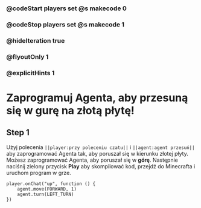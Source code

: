 ### @codeStart players set @s makecode 0
### @codeStop players set @s makecode 1

### @hideIteration true 
### @flyoutOnly 1
### @explicitHints 1


# Zaprogramuj Agenta, aby przesuną się w gurę na złotą płytę!

## Step 1
Użyj polecenia  ``||player:przy poleceniu czatu||``  i  ``||agent:agent przesuń||``  aby zaprogramować Agenta tak, aby poruszał się w kierunku złotej płyty. Możesz zaprogramować Agenta, aby poruszał się w **górę**.  Następnie naciśnij zielony przycisk **Play** aby skompilować kod, przejdź do Minecrafta i uruchom program w grze.



```ghost
player.onChat("up", function () {
    agent.move(FORWARD, 1)
    agent.turn(LEFT_TURN)
})
```
